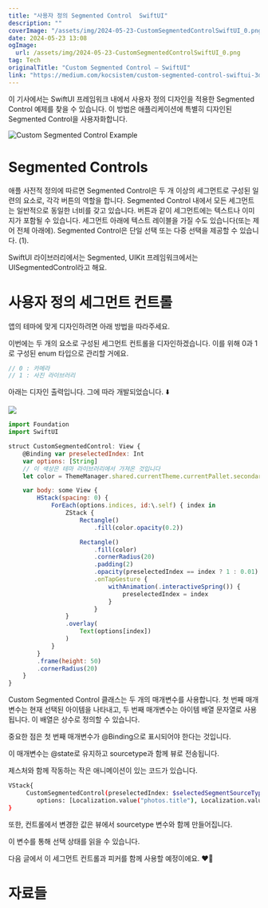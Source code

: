 ```yaml
---
title: "사용자 정의 Segmented Control  SwiftUI"
description: ""
coverImage: "/assets/img/2024-05-23-CustomSegmentedControlSwiftUI_0.png"
date: 2024-05-23 13:08
ogImage:
  url: /assets/img/2024-05-23-CustomSegmentedControlSwiftUI_0.png
tag: Tech
originalTitle: "Custom Segmented Control — SwiftUI"
link: "https://medium.com/kocsistem/custom-segmented-control-swiftui-3d785d1b530f"
---
```


이 기사에서는 SwiftUI 프레임워크 내에서 사용자 정의 디자인을 적용한 Segmented Control 예제를 찾을 수 있습니다. 이 방법은 애플리케이션에 특별히 디자인된 Segmented Control을 사용자화합니다.

![Custom Segmented Control Example](/assets/img/2024-05-23-CustomSegmentedControlSwiftUI_0.png)

# Segmented Controls

애플 사전적 정의에 따르면 Segmented Control은 두 개 이상의 세그먼트로 구성된 일련의 요소로, 각각 버튼의 역할을 합니다. Segmented Control 내에서 모든 세그먼트는 일반적으로 동일한 너비를 갖고 있습니다. 버튼과 같이 세그먼트에는 텍스트나 이미지가 포함될 수 있습니다. 세그먼트 아래에 텍스트 레이블을 가질 수도 있습니다(또는 제어 전체 아래에). Segmented Control은 단일 선택 또는 다중 선택을 제공할 수 있습니다. (1).

<div class="content-ad"></div>

SwiftUI 라이브러리에서는 Segmented, UIKit 프레임워크에서는 UISegmentedControl라고 해요.

# 사용자 정의 세그먼트 컨트롤

앱의 테마에 맞게 디자인하려면 아래 방법을 따라주세요.

이번에는 두 개의 요소로 구성된 세그먼트 컨트롤을 디자인하겠습니다. 이를 위해 0과 1로 구성된 enum 타입으로 관리할 거에요.

<div class="content-ad"></div>

```js
// 0 : 카메라
// 1 : 사진 라이브러리
```

아래는 디자인 출력입니다. 그에 따라 개발되었습니다. ⬇️

<img src="/assets/img/2024-05-23-CustomSegmentedControlSwiftUI_1.png" />

```js
import Foundation
import SwiftUI

struct CustomSegmentedControl: View {
    @Binding var preselectedIndex: Int
    var options: [String]
    // 이 색상은 테마 라이브러리에서 가져온 것입니다
    let color = ThemeManager.shared.currentTheme.currentPallet.secondary

    var body: some View {
        HStack(spacing: 0) {
            ForEach(options.indices, id:\.self) { index in
                ZStack {
                    Rectangle()
                        .fill(color.opacity(0.2))

                    Rectangle()
                        .fill(color)
                        .cornerRadius(20)
                        .padding(2)
                        .opacity(preselectedIndex == index ? 1 : 0.01)
                        .onTapGesture {
                            withAnimation(.interactiveSpring()) {
                                preselectedIndex = index
                            }
                        }
                }
                .overlay(
                    Text(options[index])
                )
            }
        }
        .frame(height: 50)
        .cornerRadius(20)
    }
}
```

<div class="content-ad"></div>

Custom Segmented Control 클래스는 두 개의 매개변수를 사용합니다. 첫 번째 매개변수는 현재 선택된 아이템을 나타내고, 두 번째 매개변수는 아이템 배열 문자열로 사용됩니다. 이 배열은 상수로 정의할 수 있습니다.

중요한 점은 첫 번째 매개변수가 @Binding으로 표시되어야 한다는 것입니다.

이 매개변수는 @state로 유지하고 sourcetype과 함께 뷰로 전송됩니다.

제스처와 함께 작동하는 작은 애니메이션이 있는 코드가 있습니다.

<div class="content-ad"></div>

```bash
VStack{
     CustomSegmentedControl(preselectedIndex: $selectedSegmentSourceType,
        options: [Localization.value("photos.title"), Localization.value("camera.title")])
}
```

또한, 컨트롤에서 변경한 값은 뷰에서 sourcetype 변수와 함께 만들어집니다.

이 변수를 통해 선택 상태를 읽을 수 있습니다.

다음 글에서 이 세그먼트 컨트롤과 피커를 함께 사용할 예정이에요. ❤️‍🔥

<div class="content-ad"></div>

# 자료들
